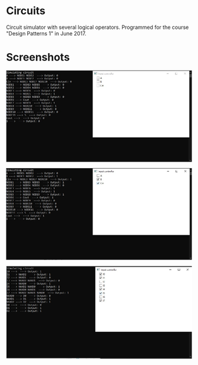 # Circuits
Circuit simulator with several logical operators. Programmed for the course "Design Patterns 1" in June 2017.

# Screenshots
![Simulated ciruit with control panel](Images/Screenshot_1.jpg)

![Simulated ciruit with control panel](Images/Screenshot_2.jpg)

![Simulated ciruit with control panel](Images/Screenshot_3.jpg)
